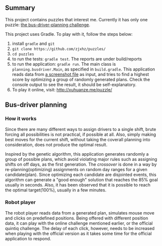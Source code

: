﻿## Summary

This project contains puzzles that interest me. Currently it has only one puzzle: [the bus-driver-planning challenge](http://careers.quintiq.com/puzzle.html#the-challenge).

This project uses Gradle. To play with it, follow the steps below:

1. install `gradle` and `git`
2. `git clone https://github.com/zjxhz/puzzles/` 
3. `cd puzzles`
4. to run the tests: `gradle test`. The reports are under build/reports
5. to run the application: `gradle run`. The main class is `planning.busdriver.Main`, as specified in `build.gradle`. This application reads data from [a screenshot file](https://github.com/zjxhz/puzzles/blob/master/src/main/resources/planning/busdriver/shifts3.png) as input, and tries to find a highest score by optimizing a group of randomly generated plans. Check the console output to see the result, it should be self-explanatory.
6. To play it online, visit: http://xuhuanze.me/puzzle/

## Bus-driver planning

### How it works

Since there are many different ways to assign drivers to a single shift, brute forcing all possibilities is not practical, if possible at all. Also, simply making best moves for the current shift, without taking the coverall planning into consideration, does not produce the optimal result.

Inspired by the genetic algorithm, this application generates randomly a group of possible plans, which avoid violating major rules such as assigning shifts on off days, as the first generation. The _crossover_ is done in a way by re-planning(optimizing) assignments on random day ranges for a given candidate(plan). Since optimizing each candidate are disjointed events, this algorithm can generate a "good enough" solution that reaches the 85% goal usually in seconds. Also, it has been observed that it is possible to reach the optimal target(100%), usually in a few minutes.

### Robot player

The robot player reads data from a generated plan, simulates mouse move and clicks on predefined positions. Being offered with different position data, it can play with the online challenge mentioned earlier, or the official quintiq challenge. The delay of each click, however, needs to be increased when playing with the official version as it takes some time for the official application to respond.
